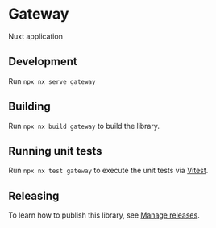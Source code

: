 # Gateway

Nuxt application

## Development

Run `npx nx serve gateway`

## Building

Run `npx nx build gateway` to build the library.

## Running unit tests

Run `npx nx test gateway` to execute the unit tests via [Vitest](https://vitest.dev/).

## Releasing

To learn how to publish this library, see [Manage
releases](https://nx.dev/core-features/manage-releases).
